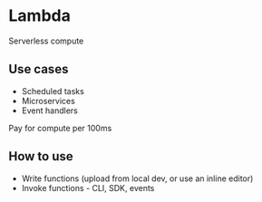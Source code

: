 # Lambda

Serverless compute

## Use cases
* Scheduled tasks
* Microservices
* Event handlers

Pay for compute per 100ms

## How to use
* Write functions (upload from local dev, or use an inline editor)
* Invoke functions - CLI, SDK, events
